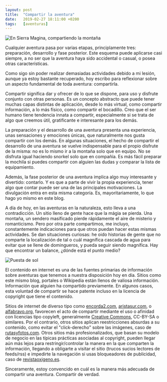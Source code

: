 ```yaml
---
layout: post
title:  "Compartir la aventura"
date:   2019-02-27 18:11:00 +0200
tags:	[aventuras]
---
```


![En Sierra Magina, compartiendo la montaña][img1]

Cualquier aventura pasa por varias etapas, principlamente tres: preparación,
desarrollo y fase posterior. Este esquema puede aplicarse casi siempre, a no
ser que la aventura haya sido accidental o casual, o posea otras
características.

Como sigo sin poder realizar demasiadas actividades debido a mi lesión, aunque ya
estoy bastante recuperado, hoy escribo para reflexionar sobre un aspecto
fundamental de toda aventura: compartirla.

<!--more-->

Compartir significa dar y ofrecer de lo que se dispone, para uso y disfrute
conjunto con otras personas. Es un concepto abstracto que puede tener muchas
capas distintas de aplicación, desde lo más virtual, como compartir
información, a lo más físico, como compartir el bocadillo. Creo que el ser
humano tiene tendencia innata a compartir, especialmente si se trata de algo
que creemos útil, gratificante e interesante para los demás.

La preparación y el desarrollo de una aventura presenta una experiencia, unas
sensaciones y emociones únicas, que naturalmente nos gusta compartir con los
demás. En algunas situaciones, el hecho de compartir el desarrollo de una
aventura se vuelve indispensable para el propio disfrute de la misma: no es lo
mismo ir a la montaña solo que en equipo. No se disfruta igual haciendo snorkel
solo que en compañía. Es más fácil preparar la mochila si puedes compartir con
alguien las dudas y comparar la lista de equipamiento.

Además, la fase posterior de una aventura implica algo muy interesante y
divertido: contarlo. Y es que a parte de vivir la propia experiencia, tener
algo que contar puede ser una de las principales motivaciones. La divulgación
entra en esta misma categoría. Es, mayoritariamente, lo que hago yo mismo en
este blog.

A día de hoy, en las aventuras en la naturaleza, esto lleva a una contradicción. 
Un sitio lleno de gente hace que la mágia se pierda. Una montaña, un sendero
masificado pierde rápidamente el aire de misterio y romanticismo. Pero por otra
parte compartimos, me incluyo, constantemente indicaciones para que otros
puedan hacer estas mismas actividades. Se dan situaciones curiosas: he oido
historias de gente que no comparte la localización de tal o cuál magnífica
cascada de agua para evitar que se llene de domingueros, y pueda seguir siendo
magnífica. Hay que encontrar un balance, ¿dónde está el punto medio?

![Puesta de sol][img2]

El contenido en internet es una de las fuentes primarias de información sobre
aventuras que tenemos a nuestra disposición hoy en día. Sitios como este mismo
blog, portales o Wikipedia están llenos de valiosa información. Información que
alguien ha compartido previamente. En algunos casos, esta voluntad de compartir
se hace patente incluso en la licencia de copyright que tiene el contenido.

Sitios de internet de diverso tipo como [encorda2.com][encorda2],
[aristasur.com][aristasur], o [alfabravo.org][alfabravo], favorecen el acto de
compartir mediante el uso o afinidad con licencias tipo copyleft, generalmente
[Creative Commons][cc], CC-BY-SA o similares. Por el contrario, otros sitios aplican
reestricciones absurdas a su contenido, como evitar el "click-derecho" sobre
las imágenes, caso de [rutasyfotos.com][ryf]. Otros sitios más
profesionalizados, que basan su modelo de negocio en las típicas prácticas
asociadas al copyright, pueden llegar aún más lejos para restringir/controlar
la manera en la que comparten la información, llegando a obligarte a visitar
el sitio (trucos sucios lectores de feeds/rss) e impedirte la navegación si
usas bloqueadores de publicidad, caso de [revistaoxigeno.es][ox].

Sinceramente, estoy convencido en cuál es la manera más adecuada de compartir
una aventura. Compartir de verdad.


[img1]:		{{site.url}}/assets/20180402-04-magina-cruce.png
[img2]:		{{site.url}}/assets/20170506-05-kayak-sunlight.jpg
[encorda2]:	http://encorda2.com
[aristasur]:	https://aristasur.com
[alfabravo]:	http://alfabravo.org
[ryf]:		http://rutasyfotos.com
[ox]:		http://revistaoxigeno.es
[cc]:		https://es.wikipedia.org/wiki/Creative_Commons
